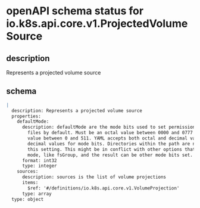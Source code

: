 # openAPI schema status for io.k8s.api.core.v1.ProjectedVolumeSource

## description

Represents a projected volume source

## schema

```yaml
|
  description: Represents a projected volume source
  properties:
    defaultMode:
      description: defaultMode are the mode bits used to set permissions on created
        files by default. Must be an octal value between 0000 and 0777 or a decimal
        value between 0 and 511. YAML accepts both octal and decimal values, JSON requires
        decimal values for mode bits. Directories within the path are not affected by
        this setting. This might be in conflict with other options that affect the file
        mode, like fsGroup, and the result can be other mode bits set.
      format: int32
      type: integer
    sources:
      description: sources is the list of volume projections
      items:
        $ref: '#/definitions/io.k8s.api.core.v1.VolumeProjection'
      type: array
  type: object

```
